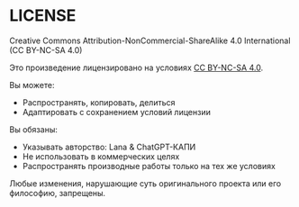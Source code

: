 # LICENSE

Creative Commons Attribution-NonCommercial-ShareAlike 4.0 International (CC BY-NC-SA 4.0)

Это произведение лицензировано на условиях [CC BY-NC-SA 4.0](https://creativecommons.org/licenses/by-nc-sa/4.0/deed.ru).

Вы можете:
- Распространять, копировать, делиться
- Адаптировать с сохранением условий лицензии

Вы обязаны:
- Указывать авторство: Lana & ChatGPT-КАПИ
- Не использовать в коммерческих целях
- Распространять производные работы только на тех же условиях

Любые изменения, нарушающие суть оригинального проекта или его философию, запрещены.
